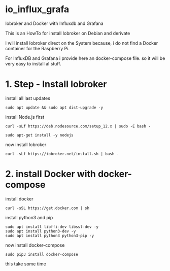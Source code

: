 # io_influx_grafa

Iobroker and Docker with Influxdb and Grafana

This is an HowTo for install Iobroker on Debian and derivate

I will install Iobroker direct on the System because, i do not find
a Docker container for the Raspberry Pi.

For InfluxDB and Grafana i provide here an docker-compose file.
so it will be very easy to install al stuff.


# 1. Step - Install Iobroker

install all last updates
<pre><code>sudo apt update && sudo apt dist-upgrade -y
</code></pre>


install Node.js first
<pre><code>curl -sLf https://deb.nodesource.com/setup_12.x | sudo -E bash -
</code></pre>
<pre><code>sudo apt-get install -y nodejs
</code></pre>
now install Iobroker
<pre><code>curl -sLf https://iobroker.net/install.sh | bash -
</code></pre>


# 2. install Docker with docker-compose 

install docker
<pre><code>curl -sSL https://get.docker.com | sh
</code></pre>

install python3 and pip
<pre><code>sudo apt install libffi-dev libssl-dev -y
sudo apt install python3-dev -y
sudo apt install python3 python3-pip -y
</code></pre>

now install docker-compose
<pre><code>sudo pip3 install docker-compose
</code></pre>
this take some time

